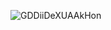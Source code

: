 ![GDDiiDeXUAAkHon](https://github.com/Lemoens/Lemoens/assets/159124482/c563d890-ee43-4fa7-9f5a-549d725a63ce)
